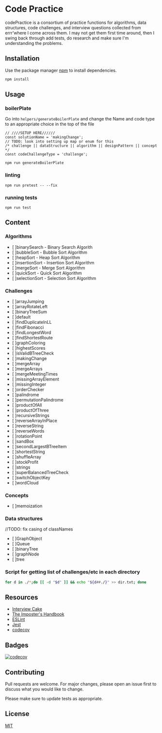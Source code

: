 # Code Practice

codePractice is a consortium of practice functions for algorithms, data structures, code challenges, and interview questions collected from errr'where I come across them. I may not get them first time around, then I swing back through add tests, do research and make sure I'm understanding the problems.

## Installation

Use the package manager [npm](https://www.npmjs.com/) to install dependencies.

```bash
npm install
```

## Usage

### boilerPlate
Go into `helpers/generateBoilerPlate` and change the Name and code type to an appropriate choice in the top of the file
```node
// ////SETUP HERE//////
const solutionName = 'makingChange';
// TODO: look into setting up map or enum for this
/* challenge || dataStructure || algorithm || designPattern || concept */
const codeChallengeType = 'challenge';
```

```node
npm run generateBoilerPlate
```

### linting
```node
npm run pretest -- --fix
```

### running tests
```node
npm run test
```

## Content

### Algorithms

- [ ]binarySearch - Binary Search Algorith
- [ ]bubbleSort - Bubble Sort Algorithm
- [ ]heapSort - Heap Sort Algorithm
- [ ]insertionSort - Insertion Sort Algorithm
- [ ]mergeSort - Merge Sort Algorithm
- [ ]quickSort - Quick Sort Algorithm
- [ ]selectionSort - Selection Sort Algorithm

### Challenges

- [ ]arrayJumping
- [ ]arrayRotateLeft
- [ ]binaryTreeSum
- [ ]default
- [ ]findDuplicateInLL
- [ ]findFibonacci
- [ ]findLongestWord
- [ ]findShortestRoute
- [ ]graphColoring
- [ ]highestScores
- [ ]isValidBTreeCheck
- [ ]makingChange
- [ ]mergeArray
- [ ]mergeArrays
- [ ]mergeMeetingTimes
- [ ]missingArrayElement
- [ ]missingInteger
- [ ]orderChecker
- [ ]palindrome
- [ ]permutationPalindrome
- [ ]productOfAll
- [ ]productOfThree
- [ ]recursiveStrings
- [ ]reverseArrayInPlace
- [ ]reverseString
- [ ]reverseWords
- [ ]rotationPoint
- [ ]sandBox
- [ ]secondLargestBTreeItem
- [ ]shortestString
- [ ]shuffleArray
- [ ]stockProfit
- [ ]strings
- [ ]superBalancedTreeCheck
- [ ]switchObjectKey
- [ ]wordCloud

### Concepts

- [ ]memoization


### Data structures
//TODO: fix casing of classNames
- [ ]GraphObject
- [ ]Queue
- [ ]binaryTree
- [ ]graphNode
- [ ]tree


### Script for getting list of challenges/etc in each directory
```bash
for d in ./*;do [[ -d "$d" ]] && echo "${d##./}" >> dir.txt; done
```
## Resources

- [Interview Cake](https://interviewcake.com)
- [The Imposter's Handbook](https://bigmachine.io/products/the-imposters-handbook/)
- [ESLint](https://eslint.org/)
- [Jest](https://jestjs.io/)
- [codecov](https://codecov.io/)

## Badges
[![codecov](https://codecov.io/gh/chrismcdermut/codePractice/branch/master/graph/badge.svg)](https://codecov.io/gh/chrismcdermut/codePractice)

## Contributing
Pull requests are welcome. For major changes, please open an issue first to discuss what you would like to change.

Please make sure to update tests as appropriate.

## License
[MIT](https://choosealicense.com/licenses/mit/)
